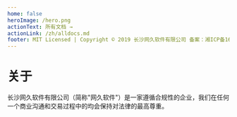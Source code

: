 ```yaml
---
home: false
heroImage: /hero.png
actionText: 所有文档 →
actionLink: /zh/alldocs.md
footer: MIT Licensed | Copyright © 2019 长沙网久软件有限公司 备案：湘ICP备16009117号-1
---
```

# 关于

长沙网久软件有限公司（简称"网久软件"）是一家遵循合规性的企业，我们在任何一个商业沟通和交易过程中的均会保持对法律的最高尊重。 